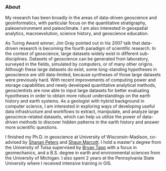 
### About

My research has been broadly in the areas of data-driven geoscience and geoinformatics, with particular focus on the quantitative stratigraphy, paleoenvironment and paleoclimate. I am also interested in geospatial analytics, macroevolution, science history, and geoscience education.

As Turing Award winner, Jim Gray pointed out in his 2007 talk that data-driven research is becoming the fourth paradigm of scientific research. In the context of geoscience, large datasets widely exist in different sub-disciplines. Datasets of geoscience can be generated from laboratory, surveyed in the fields, simulated by computers, or of many other origins. Although these large datasets do exist, some long-standing hypotheses in geoscience are still data-limited, because syntheses of those large datasets were previously hard. With recent improvements of computing power and storage capabilities and newly developed quantitative analytical methods, geoscientists are now able to input large datasets for better evaluating hypotheses in order to obtain more robust understandings on the earth history and earth systems. As a geologist with hybrid background in computer science, I am interested in exploring ways of developing useful data infrastructure and workflows to extract, manipulate, and analyze large geoscince-related datasets, which can help us utilize the power of data-driven methods to discover hidden patterns in the earth history and answer more scientific questions.

I finished my Ph.D. in geoscience at University of Wisconsin-Madison, co-advised by [Shanan Peters](http://strata.geology.wisc.edu/) and [Shaun Marcott](https://geoscience.wisc.edu/people/marcott-shaun/). I hold a master's degree from the University of Tulsa supervised by [Bryan Tapp](https://faculty.utulsa.edu/faculty/bryan-tapp/) with a focus in geomechanics, and a B.S. degree in earth and environmental sciences from the University of Michigan. I also spent 2 years at the Pennsylvania State University where I received intensive training in GIS.
